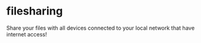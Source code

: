# filesharing
Share your files with all devices connected to your local network that have internet access!
